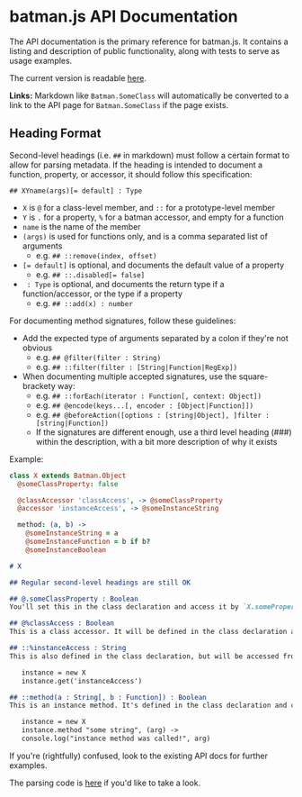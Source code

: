 # batman.js API Documentation

The API documentation is the primary reference for batman.js. It contains a
listing and description of public functionality, along with tests to serve as
usage examples.

The current version is readable [here](http://batmanjs.org/docs/api/).

__Links:__ Markdown like ``Batman.SomeClass`` will automatically be converted to a link to the API page for `Batman.SomeClass` if the page exists.

## Heading Format

Second-level headings (i.e. `##` in markdown) must follow a certain format to
allow for parsing metadata. If the heading is intended to document a function,
property, or accessor, it should follow this specification:

```
## XYname(args)[= default] : Type
```

- `X` is `@` for a class-level member, and `::` for a prototype-level member
- `Y` is `.` for a property, `%` for a batman accessor, and empty for a function
- `name` is the name of the member
- `(args)` is used for functions only, and is a comma separated list of arguments
  - e.g. `## ::remove(index, offset)`
- `[= default]` is optional, and documents the default value of a property
  - e.g. `## ::.disabled[= false]`
- ` : Type` is optional, and documents the return type if a function/accessor, or the type if a property
  - e.g. `## ::add(x) : number`


For documenting method signatures, follow these guidelines:

- Add the expected type of arguments separated by a colon if they're not obvious
  - e.g. `## @filter(filter : String)`
  - e.g. `## ::filter(filter : [String|Function|RegExp])`
- When documenting multiple accepted signatures, use the square-brackety way:
  - e.g. `## ::forEach(iterator : Function[, context: Object])`
  - e.g. `## @encode(keys...[, encoder : [Object|Function]])`
  - e.g. `## @beforeAction([options : [string|Object], ]filter : [string|Function])`
  - If the signatures are different enough, use a third level heading (###) within the description, with a bit more description of why it exists


Example:

```coffee
class X extends Batman.Object
  @someClassProperty: false

  @classAccessor 'classAccess', -> @someClassProperty
  @accessor 'instanceAccess', -> @someInstanceString

  method: (a, b) ->
    @someInstanceString = a
    @someInstanceFunction = b if b?
    @someInstanceBoolean

```

```markdown
# X

## Regular second-level headings are still OK

## @.someClassProperty : Boolean
You'll set this in the class declaration and access it by `X.someProperty`.

## @%classAccess : Boolean
This is a class accessor. It will be defined in the class declaration and accessed by `X.get("classAccess")`.

## ::%instanceAccess : String
This is also defined in the class declaration, but will be accessed from an instance of the class, like:

   instance = new X
   instance.get('instanceAccess')

## ::method(a : String[, b : Function]) : Boolean
This is an instance method. It's defined in the class declaration and called on the instance directly, like:

   instance = new X
   instance.method "some string", (arg) ->
   console.log("instance method was called!", arg)

```

If you're (rightfully) confused, look to the existing API docs for further examples.

The parsing code is [here](https://github.com/batmanjs/batmanjs.github.io/blob/master/bin/generate_docs) if you'd like to take a look.

